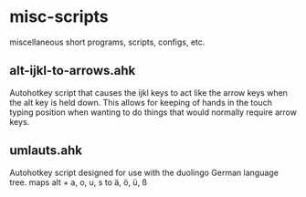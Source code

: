 # misc-scripts
miscellaneous short programs, scripts, configs, etc.

## alt-ijkl-to-arrows.ahk
Autohotkey script that causes the ijkl keys to act like the arrow keys when
the alt key is held down. This allows for keeping of hands in the touch typing
position when wanting to do things that would normally require arrow keys.

## umlauts.ahk
Autohotkey script designed for use with the duolingo German language tree.
maps alt + a, o, u, s to ä, ö, ü, ß